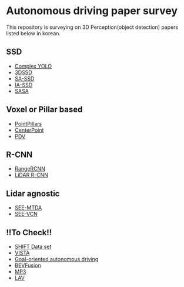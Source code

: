 # Autonomous driving paper survey
This repository is surveying on 3D Perception(object detection) papers listed below in korean.

## SSD
- [Complex YOLO](assets/complex_yolo/Complex%20YOLO(2018)%20c3eeb8834fe34e4ebf71c7e0aa0715ac.md)
- [3DSSD](assets/3d_ssd/3D%20SSD(2020,%20CVPR%202020)%20b229dae041cc481a98dc20898b93345e.md)
- [SA-SSD](assets/sa_ssd/SA-SSD(2020,%20CVPR%202020)%20c8f371fa4ca3409a8593465b7ae3cb2a.md)
- [IA-SSD](assets/ia_ssd/IA-SSD(2022,%20CVPR%202022)%20cbd914acb1424e21bb040db6ad2ac974.md)
- [SASA](assets/sasa/SASA(2022,%20AAAI%202022)%205fd815d3fdeb43d4bb94f25d7342fd3c.md)

## Voxel or Pillar based
- [PointPillars](assets/pointpillars/PointPillars(2018,%20CVPR%202019)%20646e2a707bfc498fb0856a4e3ca40682.md)
- [CenterPoint](assets/center_point/CenterPoint(2020,%20CVPR%202021)%2098f611dca33e407fb202d225c8b17f7b.md)
- [PDV](assets/pdv/PDV(2022,%20CVPR%202022)%2088a24e9a14da4f7db0c80da40082112e.md)

## R-CNN
- [RangeRCNN](assets/range_rcnn/RangeRCNN(2020)%20f45529f71e084593aab079e695adc7d2.md)
- [LiDAR R-CNN](assets/lidar_rcnn/LIDAR%20R-CNN(2021,%20CVPR%202021)%203c493b40c47a4320a754f864687fccb6.md)

## Lidar agnostic
- [SEE-MTDA](assets/see-mtda/SEE-MTDA(2021,%20IEEE%20RA-L%202022)%203f2eaf51629e426dafd07ad7f0b2616c.md)
- [SEE-VCN](assets/see-vcn/SEE-VCN(2022)%200432a287d6e941e7bf5a33b34fd53bbe.md)

## !!To Check!!
- [SHIFT Data set](https://www.vis.xyz/shift/)
- [VISTA](https://github.com/vista-simulator/vista)
- [Goal-oriented autonomous driving](https://arxiv.org/pdf/2212.10156.pdf)
- [BEVFusion](https://bevfusion.mit.edu/assets/paper.pdf)
- [MP3](https://arxiv.org/pdf/2101.06806.pdf)
- [LAV](https://arxiv.org/pdf/2203.11934.pdf)

